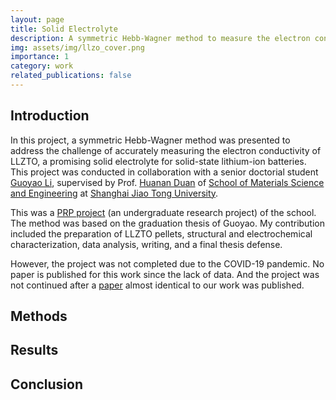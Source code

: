 ```yaml
---
layout: page
title: Solid Electrolyte
description: A symmetric Hebb-Wagner method to measure the electron conductivity of LLZTO
img: assets/img/llzo_cover.png
importance: 1
category: work
related_publications: false
---
```


## Introduction

In this project, a symmetric Hebb-Wagner method was presented to address the challenge of accurately measuring the electron conductivity of LLZTO, a promising solid electrolyte for solid-state lithium-ion batteries. This project was conducted in collaboration with a senior doctorial student [Guoyao Li](https://www.researchgate.net/profile/Li-Guoyao), supervised by Prof. [Huanan Duan](https://en.smse.sjtu.edu.cn/people_detail/195) of [School of Materials Science and Engineering](https://en.smse.sjtu.edu.cn/) at [Shanghai Jiao Tong University](https://en.sjtu.edu.cn/).

This was a [PRP project](https://uitp.sjtu.edu.cn/innovation/index.html) (an undergraduate research project) of the school. The method was based on the graduation thesis of Guoyao. My contribution included the preparation of LLZTO pellets, structural and electrochemical characterization, data analysis, writing, and a final thesis defense.

However, the project was not completed due to the COVID-19 pandemic. No paper is published for this work since the lack of data. And the project was not continued after a [paper](https://doi.org/10.1002/aenm.202204098) almost identical to our work was published.

## Methods

## Results

## Conclusion

